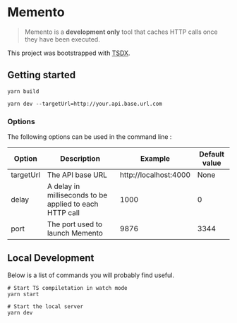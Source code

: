 # Memento

> Memento is a **development only** tool that caches HTTP calls once they have been executed.

This project was bootstrapped with [TSDX](https://github.com/jaredpalmer/tsdx).

## Getting started

```
yarn build

yarn dev --targetUrl=http://your.api.base.url.com
```

### Options

The following options can be used in the command line :

| Option    | Description                                             | Example               | Default value |
| --------- | ------------------------------------------------------- | --------------------- | ------------- |
| targetUrl | The API base URL                                        | http://localhost:4000 | None          |
| delay     | A delay in milliseconds to be applied to each HTTP call | 1000                  | 0             |
| port      | The port used to launch Memento                         | 9876                  | 3344          |

## Local Development

Below is a list of commands you will probably find useful.

```
# Start TS compiletation in watch mode
yarn start

# Start the local server
yarn dev
```
